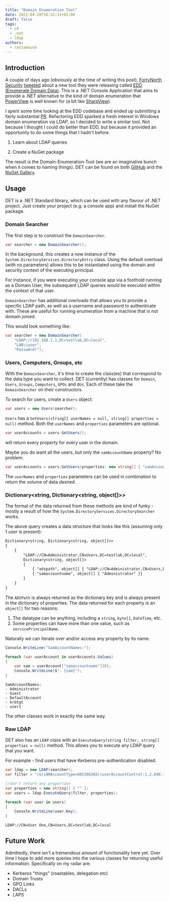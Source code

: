 ```yaml
---
title: "Domain Enumeration Tool"
date: 2021-04-28T16:32:31+01:00
draft: false
tags:
  - c#
  - .net
  - ldap
authors:
  - rastamouse
---
```




## Introduction

A couple of days ago (obviously at the time of writing this post), [FortyNorth Security](https://fortynorthsecurity.com/) [tweeted](https://twitter.com/FortyNorthSec/status/1386684411987599361) about a new tool they were releasing called [EDD (Enumerate Domain Data)](https://github.com/FortyNorthSecurity/EDD).  This is a .NET Console Application that aims to provide a .NET alternative to the kind of domain enumeration that [PowerView](https://github.com/PowerShellMafia/PowerSploit/tree/master/Recon) is well known for (a bit like [SharpView](https://github.com/tevora-threat/SharpView)).

I spent some time looking at the EDD codebase and ended up submitting a fairly substantial [PR](https://github.com/FortyNorthSecurity/EDD/pull/1).  Refactoring EDD sparked a fresh interest in Windows domain enumeration via LDAP, so I decided to write a similar tool.  Not because I thought I could do better than EDD, but because it provided an opportunity to do some things that I hadn't before.

1. Learn about LDAP queries

2. Create a NuGet package



The result is the Domain-Enumeration-Tool (we are an imaginative bunch when it comes to naming things).  DET can be found on both [GitHub](https://github.com/ZeroPointSecurity/Domain-Enumeration-Tool) and the [NuGet Gallery](https://www.nuget.org/packages/Domain-Enumeration-Tool/).



## Usage



DET is a .NET Standard library, which can be used with any flavour of .NET project.  Just create your project (e.g. a console app) and install the NuGet package.



### Domain Searcher

The first step is to construct the `DomainSearcher`.

```c#
var searcher = new DomainSearcher();
```



In the background, this creates a new instance of the `System.DirectoryServices.DirectoryEntry` class.  Using the default overload (with no parameters) allows this to be instantiated using the domain and security context of the executing principal.

For instance, if you were executing your console app via a foothold running as a Domain User, the subsequent LDAP queries would be executed within the context of that user.

`DomainSearcher` has additional overloads that allows you to provide a specific LDAP path, as well as a username and password to authenticate with.  These are useful for running enumeration from a machine that is not domain joined.

This would look something like:

```c#
var searcher = new DomainSearcher(
	"LDAP://192.168.1.1,DC=testlab,DC=local",
	"LAB\\user",
	"Passw0rd!");
```



### Users, Computers, Groups, etc

With the `DomainSearcher`, it's time to create the class(es) that correspond to the data type you want to collect.  DET (currently) has classes for `Domain`, `Users`, `Groups`, `Computers`, `GPOs` and `OUs`.  Each of these take the `DomainSearcher` on their constructors.

To search for users, create a `Users` object:

```c#
var users = new Users(searcher);
```

`Users` has a `GetUsers(string[] userNames = null, string[] properties = null)` method.  Both the `userNames` and `properties` parameters are optional.



```c#
var userAccounts = users.GetUsers();
```

will return every property for every user in the domain.



Maybe you do want all the users, but only the `samAccountName` property?  No problem.

```c#
var userAccounts = users.GetUsers(properties: new string[] { "samAccountName" });
```



The `userNames` and `properties` parameters can be used in combination to return the volume of data desired.



### Dictionary<string, Dictionary<string, object[]>>

The format of the data returned from these methods are kind of funky - mostly a result of how the `System.DirectoryServices.DirectorySearcher` works.

The above query creates a data structure that looks like this (assuming only 1 user is present):

```tex
Dictionary<string, Dictionary<string, object[]>>
{
    {
        "LDAP://CN=Administrator,CN=Users,DC=testlab,DC=local",
        Dictionary<string, object[]>
        {
            { "adspath", object[] { "LDAP://CN=Administrator,CN=Users,DC=testlab,DC=local" }},
            { "samaccountname", object[] { "Administrator" }}
        }
    }
}
```



The `ADSPath` is always returned as the dictionary key and is always present in the dictionary of properties.  The data returned for each property is an `object[]` for two reasons:

1. The datatype can be anything, including a `string`, `byte[]`, `DateTime`, etc.
2. Some properties can have more than one value, such as `servicePrincipalName`.



Naturally we can iterate over and/or access any property by its name.

```c#
Console.WriteLine("SamAccountNames:");

foreach (var userAccount in userAccounts.Values)
{
    var sam = userAccount["samaccountname"][0];
    Console.WriteLine($"- {sam}");
}
```



```text
SamAccountNames:
- Administrator
- Guest
- DefaultAccount
- krbtgt
- user1
```



The other classes work in exactly the same way.



### Raw LDAP

DET also has an `LDAP` class with an `ExecuteQuery(string filter, string[] properties = null)` method.  This allows you to execute any LDAP query that you want.

For example - find users that have Kerberos pre-authentication disabled.

```c#
var ldap = new LDAP(searcher);
var filter = "(&(sAMAccountType=805306368)(userAccountControl:1.2.840.113556.1.4.803:=4194304))";

//don't return any properties
var properties = new string[] { "" };
var users = ldap.ExecuteQuery(filter, properties);

foreach (var user in users)
{
    Console.WriteLine(user.Key);
}
```

```text
LDAP://CN=User One,CN=Users,DC=testlab,DC=local
```



## Future Work

Admittedly, there isn't a tremendous amount of functionality here yet.  Over time I hope to add more queries into the various classes for returning useful information.  Specifically on my radar are:

- Kerberos "things" (roastables, delegation etc)
- Domain Trusts
- GPO Links
- DACLs
- LAPS